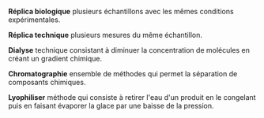 __Réplica biologique__ plusieurs échantillons avec les mêmes conditions expérimentales.

__Réplica technique__ plusieurs mesures du même échantillon.

__Dialyse__ technique consistant à diminuer la concentration de molécules en créant un gradient chimique.

__Chromatographie__ ensemble de méthodes qui permet la séparation de composants chimiques.

__Lyophiliser__ méthode qui consiste à retirer l'eau d'un produit en le congelant puis en faisant évaporer la glace par une baisse de la pression.

